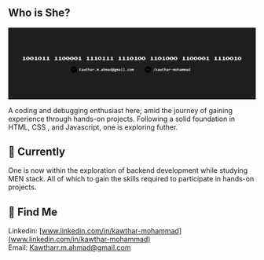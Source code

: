 ## Who is She?

<!--
**Kawthara-M/Kawthara-M** is a ✨ _special_ ✨ repository because its `README.md` (this file) appears on your GitHub profile.

Here are some ideas to get you started:

- 🔭 I’m currently working on ...
- 🌱 I’m currently learning ...
- 👯 I’m looking to collaborate on ...
- 🤔 I’m looking for help with ...
- 💬 Ask me about ...
- 📫 How to reach me: ...
- 😄 Pronouns: ...
- ⚡ Fun fact: ...
-->
<img src="profile.png"  style="vertical-align:middle;">

A coding and debugging enthusiast here; amid the journey of gaining experience through hands-on projects. Following a solid foundation in HTML, CSS , and Javascript, one is exploring futher.

##  🌱 Currently
One is now within the exploration of backend development while studying MEN stack. All of which to gain the skills required to participate in hands-on projects.
<br>


## 📮 Find Me
Linkedin: [www.linkedin.com/in/kawthar-mohammad](www.linkedin.com/in/kawthar-mohammad) <br>
Email: [Kawtharr.m.ahmad@gmail.com](mailto:someone@example.com)

